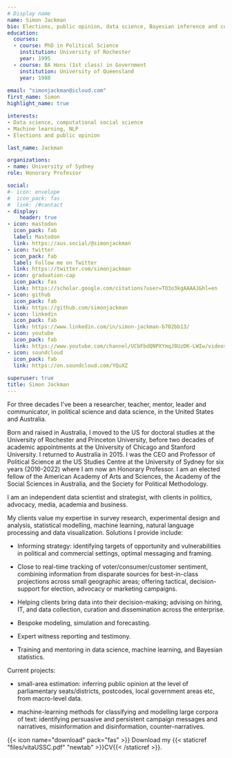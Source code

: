 ```yaml
---
# Display name
name: Simon Jackman
bio: Elections, public opinion, data science, Bayesian inference and computation, data viz.
education:
  courses:
  - course: PhD in Political Science
    institution: University of Rochester
    year: 1995
  - course: BA Hons (1st class) in Government
    institution: University of Queensland
    year: 1988
    
email: "simonjackman@icloud.com"
first_name: Simon
highlight_name: true

interests:
- Data science, computational social science
- Machine learning, NLP
- Elections and public opinion

last_name: Jackman

organizations:
- name: University of Sydney
role: Honorary Professor

social:
#- icon: envelope
#  icon_pack: fas
#  link: /#contact
- display:
    header: true
- icon: mastodon
  icon_pack: fab
  label: Mastodon
  link: https://aus.social/@simonjackman
- icon: twitter
  icon_pack: fab
  label: Follow me on Twitter
  link: https://twitter.com/simonjackman
- icon: graduation-cap
  icon_pack: fas
  link: https://scholar.google.com/citations?user=TO3o3kgAAAAJ&hl=en
- icon: github
  icon_pack: fab
  link: https://github.com/simonjackman
- icon: linkedin
  icon_pack: fab
  link: https://www.linkedin.com/in/simon-jackman-b702bb13/
- icon: youtube
  icon_pack: fab
  link: https://www.youtube.com/channel/UCbFbdQNPXYmqJ8UzDK-LWIw/videos
- icon: soundcloud
  icon_pack: fab
  link: https://on.soundcloud.com/YQuXZ
  
superuser: true
title: Simon Jackman
---
```


For three decades I've been a researcher, teacher, mentor, leader and communicator, in political science and data science, in the United States and Australia.  

Born and raised in Australia, I moved to the US for doctoral studies at the University of Rochester and Princeton University, before two decades of academic appointments at the University of Chicago and Stanford University.  I returned to Australia in 2015. I was the CEO and Professor of Political Science at the US Studies Centre at the University of Sydney for six years (2016-2022) where I am now an Honorary Professor.  I am an elected fellow of the American Academy of Arts and Sciences, the Academy of the Social Sciences in Australia, and the Society for Political Methodology. 

I am an independent data scientist and strategist, with clients in politics, advocacy, media, academia and business.

My clients value my expertise in survey research, experimental design and analysis, statistical modelling, machine learning, natural language processing and data visualization.  Solutions I provide include:

- Informing strategy: identifying targets of opportunity and vulnerabilities in political and commercial settings, optimal messaging and framing.   

- Close to real-time tracking of voter/consumer/customer sentiment, combining information from disparate sources for best-in-class projections across small geographic areas; offering tactical, decision-support for election, advocacy or marketing campaigns.

- Helping clients bring data into their decision-making; advising on hiring, IT, and data collection, curation and dissemination across the enterprise.

- Bespoke modeling, simulation and forecasting.

- Expert witness reporting and testimony.

- Training and mentoring in data science, machine learning, and Bayesian statistics.

Current projects:

- small-area estimation: inferring public opinion at the level of parliamentary seats/districts, postcodes, local government areas etc, from macro-level data.

- machine-learning methods for classifying and modelling large corpora of text: identifying persuasive and persistent campaign messages and narratives, misinformation and disinformation, counter-narratives.

{{< icon name="download" pack="fas" >}} Download my {{< staticref "files/vitaUSSC.pdf" "newtab" >}}CV{{< /staticref >}}.
